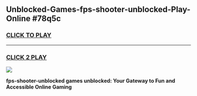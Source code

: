 
## Unblocked-Games-fps-shooter-unblocked-Play-Online #78q5c
<h3>
<a href="https://news.freeplayer.one?title=fps-shooter-unblocked&ref=3">CLICK TO PLAY</a></h3>
<hr>

<h3>
<a href="https://news.freeplayer.one?title=fps-shooter-unblocked&ref=3">CLICK 2 PLAY</a>
  
</h3>

<a href="https://news.freeplayer.one?title=fps-shooter-unblocked&ref=3"><img src="https://clearcache.store/games.png"></a>


**fps-shooter-unblocked games unblocked: Your Gateway to Fun and Accessible Online Gaming**
